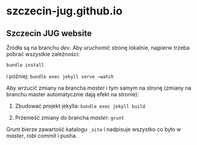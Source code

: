 # szczecin-jug.github.io
## Szczecin JUG website

Źródła są na branchu *dev*. Aby uruchomić stronę lokalnie, najpierw trzeba pobrać wszystkie zależności:

`bundle install`

i później: `bundle exec jekyll serve —watch`

Aby wrzucić zmiany na brancha *master* i tym samym na stronę (zmiany na branchu master automatycznie dają efekt na stronie):

1. Zbudować projekt jekylla:
`bundle exec jekyll build`

2. Przenieść zmiany do brancha *master*:
`grunt`

Grunt bierze zawartość katalogu `_site` i nadpisuje wszystko co było w *master*, robi commit i pusha.
